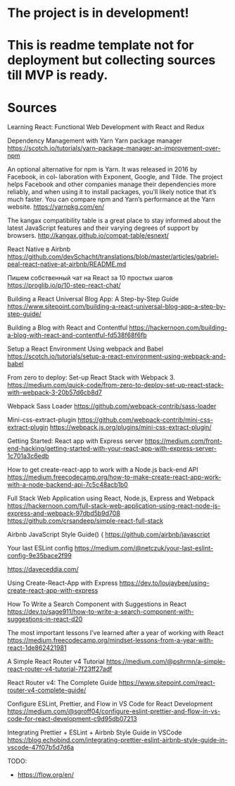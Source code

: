 # The project is in development!

# This is readme template not for deployment but collecting sources till MVP is ready.

# Sources

Learning React: Functional Web Development with React and Redux

Dependency Management with Yarn
Yarn package manager
https://scotch.io/tutorials/yarn-package-manager-an-improvement-over-npm

An optional alternative for npm is Yarn. It was released in 2016 by Facebook, in col‐
laboration with Exponent, Google, and Tilde. The project helps Facebook and other
companies manage their dependencies more reliably, and when using it to install
packages, you’ll likely notice that it’s much faster. You can compare npm and Yarn’s
performance at the Yarn website.
https://yarnpkg.com/en/

The kangax compatibility table is a great
place to stay informed about the latest JavaScript features and their varying degrees of
support by browsers.
http://kangax.github.io/compat-table/esnext/

React Native в Airbnb
https://github.com/devSchacht/translations/blob/master/articles/gabriel-peal-react-native-at-airbnb/README.md

Пишем собственный чат на React за 10 простых шагов
https://proglib.io/p/10-step-react-chat/

Building a React Universal Blog App: A Step-by-Step Guide
https://www.sitepoint.com/building-a-react-universal-blog-app-a-step-by-step-guide/

Building a Blog with React and Contentful
https://hackernoon.com/building-a-blog-with-react-and-contentful-fd538f68f6fb

Setup a React Environment Using webpack and Babel
https://scotch.io/tutorials/setup-a-react-environment-using-webpack-and-babel

From zero to deploy: Set-up React Stack with Webpack 3.
https://medium.com/quick-code/from-zero-to-deploy-set-up-react-stack-with-webpack-3-20b57d6cb8d7

Webpack Sass Loader
https://github.com/webpack-contrib/sass-loader

Mini-css-extract-plugin
https://github.com/webpack-contrib/mini-css-extract-plugin
https://webpack.js.org/plugins/mini-css-extract-plugin/

Getting Started: React app with Express server
https://medium.com/front-end-hacking/getting-started-with-your-react-app-with-express-server-1c701a3c6edb

How to get create-react-app to work with a Node.js back-end API
https://medium.freecodecamp.org/how-to-make-create-react-app-work-with-a-node-backend-api-7c5c48acb1b0

Full Stack Web Application using React, Node.js, Express and Webpack
https://hackernoon.com/full-stack-web-application-using-react-node-js-express-and-webpack-97dbd5b9d708
https://github.com/crsandeep/simple-react-full-stack

Airbnb JavaScript Style Guide() {
https://github.com/airbnb/javascript

Your last ESLint config
https://medium.com/@netczuk/your-last-eslint-config-9e35bace2f99

https://daveceddia.com/

Using Create-React-App with Express
https://dev.to/loujaybee/using-create-react-app-with-express

How To Write a Search Component with Suggestions in React
https://dev.to/sage911/how-to-write-a-search-component-with-suggestions-in-react-d20

The most important lessons I’ve learned after a year of working with React
https://medium.freecodecamp.org/mindset-lessons-from-a-year-with-react-1de862421981

A Simple React Router v4 Tutorial
https://medium.com/@pshrmn/a-simple-react-router-v4-tutorial-7f23ff27adf

React Router v4: The Complete Guide
https://www.sitepoint.com/react-router-v4-complete-guide/

Configure ESLint, Prettier, and Flow in VS Code for React Development
https://medium.com/@sgroff04/configure-eslint-prettier-and-flow-in-vs-code-for-react-development-c9d95db07213

Integrating Prettier + ESLint + Airbnb Style Guide in VSCode
https://blog.echobind.com/integrating-prettier-eslint-airbnb-style-guide-in-vscode-47f07b5d7d6a

TODO:

- https://flow.org/en/
